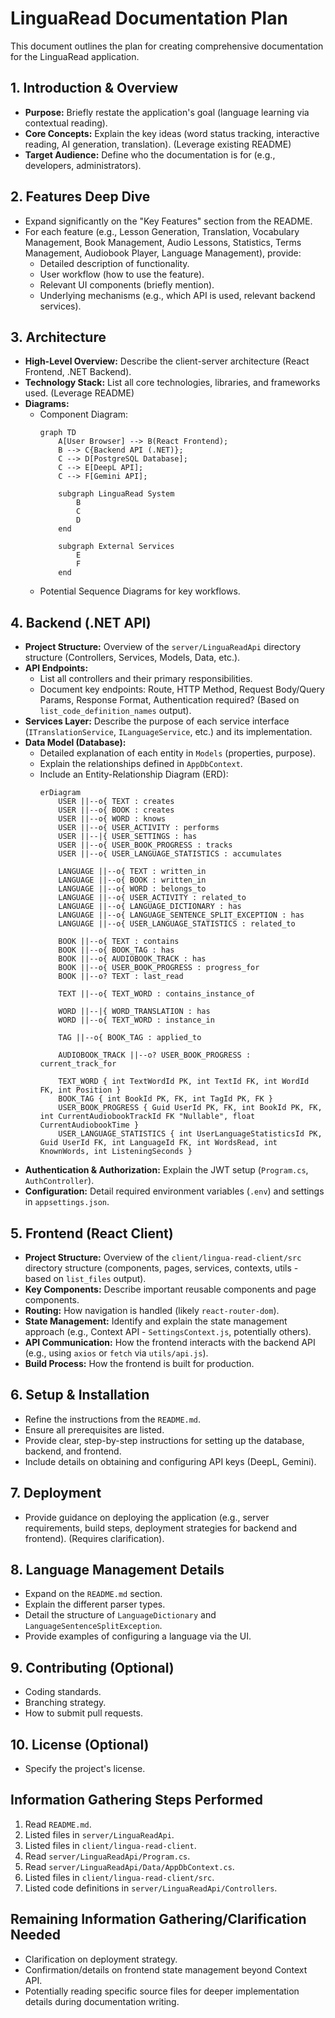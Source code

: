 # LinguaRead Documentation Plan

This document outlines the plan for creating comprehensive documentation for the LinguaRead application.

## 1. Introduction & Overview

*   **Purpose:** Briefly restate the application's goal (language learning via contextual reading).
*   **Core Concepts:** Explain the key ideas (word status tracking, interactive reading, AI generation, translation). (Leverage existing README)
*   **Target Audience:** Define who the documentation is for (e.g., developers, administrators).

## 2. Features Deep Dive

*   Expand significantly on the "Key Features" section from the README.
*   For each feature (e.g., Lesson Generation, Translation, Vocabulary Management, Book Management, Audio Lessons, Statistics, Terms Management, Audiobook Player, Language Management), provide:
    *   Detailed description of functionality.
    *   User workflow (how to use the feature).
    *   Relevant UI components (briefly mention).
    *   Underlying mechanisms (e.g., which API is used, relevant backend services).

## 3. Architecture

*   **High-Level Overview:** Describe the client-server architecture (React Frontend, .NET Backend).
*   **Technology Stack:** List all core technologies, libraries, and frameworks used. (Leverage README)
*   **Diagrams:**
    *   Component Diagram:
        ```mermaid
        graph TD
            A[User Browser] --> B(React Frontend);
            B --> C{Backend API (.NET)};
            C --> D[PostgreSQL Database];
            C --> E[DeepL API];
            C --> F[Gemini API];

            subgraph LinguaRead System
                B
                C
                D
            end

            subgraph External Services
                E
                F
            end
        ```
    *   Potential Sequence Diagrams for key workflows.

## 4. Backend (.NET API)

*   **Project Structure:** Overview of the `server/LinguaReadApi` directory structure (Controllers, Services, Models, Data, etc.).
*   **API Endpoints:**
    *   List all controllers and their primary responsibilities.
    *   Document key endpoints: Route, HTTP Method, Request Body/Query Params, Response Format, Authentication required? (Based on `list_code_definition_names` output).
*   **Services Layer:** Describe the purpose of each service interface (`ITranslationService`, `ILanguageService`, etc.) and its implementation.
*   **Data Model (Database):**
    *   Detailed explanation of each entity in `Models` (properties, purpose).
    *   Explain the relationships defined in `AppDbContext`.
    *   Include an Entity-Relationship Diagram (ERD):
        ```mermaid
        erDiagram
            USER ||--o{ TEXT : creates
            USER ||--o{ BOOK : creates
            USER ||--o{ WORD : knows
            USER ||--o{ USER_ACTIVITY : performs
            USER ||--|{ USER_SETTINGS : has
            USER ||--o{ USER_BOOK_PROGRESS : tracks
            USER ||--o{ USER_LANGUAGE_STATISTICS : accumulates

            LANGUAGE ||--o{ TEXT : written_in
            LANGUAGE ||--o{ BOOK : written_in
            LANGUAGE ||--o{ WORD : belongs_to
            LANGUAGE ||--o{ USER_ACTIVITY : related_to
            LANGUAGE ||--o{ LANGUAGE_DICTIONARY : has
            LANGUAGE ||--o{ LANGUAGE_SENTENCE_SPLIT_EXCEPTION : has
            LANGUAGE ||--o{ USER_LANGUAGE_STATISTICS : related_to

            BOOK ||--o{ TEXT : contains
            BOOK ||--o{ BOOK_TAG : has
            BOOK ||--o{ AUDIOBOOK_TRACK : has
            BOOK ||--o{ USER_BOOK_PROGRESS : progress_for
            BOOK ||--o? TEXT : last_read

            TEXT ||--o{ TEXT_WORD : contains_instance_of

            WORD ||--|{ WORD_TRANSLATION : has
            WORD ||--o{ TEXT_WORD : instance_in

            TAG ||--o{ BOOK_TAG : applied_to

            AUDIOBOOK_TRACK ||--o? USER_BOOK_PROGRESS : current_track_for

            TEXT_WORD { int TextWordId PK, int TextId FK, int WordId FK, int Position }
            BOOK_TAG { int BookId PK, FK, int TagId PK, FK }
            USER_BOOK_PROGRESS { Guid UserId PK, FK, int BookId PK, FK, int CurrentAudiobookTrackId FK "Nullable", float CurrentAudiobookTime }
            USER_LANGUAGE_STATISTICS { int UserLanguageStatisticsId PK, Guid UserId FK, int LanguageId FK, int WordsRead, int KnownWords, int ListeningSeconds }
        ```
*   **Authentication & Authorization:** Explain the JWT setup (`Program.cs`, `AuthController`).
*   **Configuration:** Detail required environment variables (`.env`) and settings in `appsettings.json`.

## 5. Frontend (React Client)

*   **Project Structure:** Overview of the `client/lingua-read-client/src` directory structure (components, pages, services, contexts, utils - based on `list_files` output).
*   **Key Components:** Describe important reusable components and page components.
*   **Routing:** How navigation is handled (likely `react-router-dom`).
*   **State Management:** Identify and explain the state management approach (e.g., Context API - `SettingsContext.js`, potentially others).
*   **API Communication:** How the frontend interacts with the backend API (e.g., using `axios` or `fetch` via `utils/api.js`).
*   **Build Process:** How the frontend is built for production.

## 6. Setup & Installation

*   Refine the instructions from the `README.md`.
*   Ensure all prerequisites are listed.
*   Provide clear, step-by-step instructions for setting up the database, backend, and frontend.
*   Include details on obtaining and configuring API keys (DeepL, Gemini).

## 7. Deployment

*   Provide guidance on deploying the application (e.g., server requirements, build steps, deployment strategies for backend and frontend). (Requires clarification).

## 8. Language Management Details

*   Expand on the `README.md` section.
*   Explain the different parser types.
*   Detail the structure of `LanguageDictionary` and `LanguageSentenceSplitException`.
*   Provide examples of configuring a language via the UI.

## 9. Contributing (Optional)

*   Coding standards.
*   Branching strategy.
*   How to submit pull requests.

## 10. License (Optional)

*   Specify the project's license.

## Information Gathering Steps Performed

1.  Read `README.md`.
2.  Listed files in `server/LinguaReadApi`.
3.  Listed files in `client/lingua-read-client`.
4.  Read `server/LinguaReadApi/Program.cs`.
5.  Read `server/LinguaReadApi/Data/AppDbContext.cs`.
6.  Listed files in `client/lingua-read-client/src`.
7.  Listed code definitions in `server/LinguaReadApi/Controllers`.

## Remaining Information Gathering/Clarification Needed

*   Clarification on deployment strategy.
*   Confirmation/details on frontend state management beyond Context API.
*   Potentially reading specific source files for deeper implementation details during documentation writing.